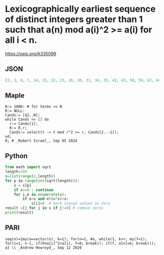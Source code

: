 # Lexicographically earliest sequence of distinct integers greater than 1 such that a\(n\) mod a\(i\)^2 \>\= a\(i\) for all i < n\.
https://oeis.org/A335099
## JSON
```JSON
[2, 3, 6, 7, 14, 15, 22, 23, 26, 30, 31, 34, 35, 42, 43, 58, 59, 62, 66, 67, 70, 71, 78, 79, 86, 87, 94, 95, 106, 107, 114, 115, 122, 123, 130, 131, 134, 138, 139, 142, 143, 158, 159, 166, 167, 170, 174, 175, 178, 179, 186, 187, 194, 195, 210, 211, 214, 215, 222]
```
## Maple
```Maple
N:= 1000: # for terms <= N
R:= NULL:
Cands:= [$2..N]:
while Cands <> [] do
  r:= Cands[1];
  R:= R,r;
  Cands:= select(t -> t mod r^2 >= r, Cands[2..-1]);
od:
R; # _Robert Israel_, Sep 05 2024
```
## Python
```Python
from math import sqrt
length=100
s=list(range(2,length))
for p in range(int(sqrt(length))):
    x = s[p]
    if x==0 : continue
    for i,e in enumerate(s):
        if e>x and e%(x*x)<x:
            s[i]=0  # mark sieved values as zero
result =[j for j in s if j!=0] # remove zeros
print(result)
```
## PARI
```PARI
seq(n)={my(a=vector(n), k=1); for(n=1, #a, while(1, k++; my(f=1); for(i=1, n-1, if(k%a[i]^2<a[i], f=0; break)); if(f, a[n]=k; break))); a} \\ _Andrew Howroyd_, Sep 12 2020
```
